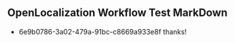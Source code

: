 ## OpenLocalization Workflow Test MarkDown
* 6e9b0786-3a02-479a-91bc-c8669a933e8f thanks!

<!--HONumber=Aug16_HO4-->


